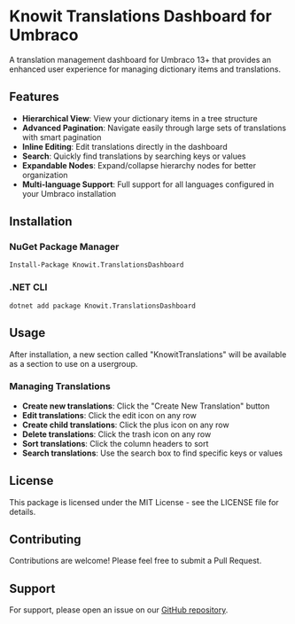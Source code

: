 # Knowit Translations Dashboard for Umbraco

A translation management dashboard for Umbraco 13+ that provides an enhanced user experience for managing dictionary items and translations.

## Features

- **Hierarchical View**: View your dictionary items in a tree structure
- **Advanced Pagination**: Navigate easily through large sets of translations with smart pagination
- **Inline Editing**: Edit translations directly in the dashboard
- **Search**: Quickly find translations by searching keys or values
- **Expandable Nodes**: Expand/collapse hierarchy nodes for better organization
- **Multi-language Support**: Full support for all languages configured in your Umbraco installation

## Installation

### NuGet Package Manager

```
Install-Package Knowit.TranslationsDashboard
```

### .NET CLI

```
dotnet add package Knowit.TranslationsDashboard
```

## Usage

After installation, a new section called "KnowitTranslations" will be available as a section to use on a usergroup.

### Managing Translations

- **Create new translations**: Click the "Create New Translation" button
- **Edit translations**: Click the edit icon on any row
- **Create child translations**: Click the plus icon on any row
- **Delete translations**: Click the trash icon on any row
- **Sort translations**: Click the column headers to sort
- **Search translations**: Use the search box to find specific keys or values

## License

This package is licensed under the MIT License - see the LICENSE file for details.

## Contributing

Contributions are welcome! Please feel free to submit a Pull Request.

## Support

For support, please open an issue on our [GitHub repository](https://github.com/knowit/umbraco-translations-dashboard/issues).